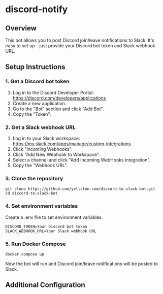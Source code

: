 # discord-notify

## Overview

This bot allows you to post Discord join/leave notifications to Slack. It's easy to set up - just provide your Discord bot token and Slack webhook URL.

## Setup Instructions

### 1. Get a Discord bot token

1. Log in to the Discord Developer Portal: https://discord.com/developers/applications
2. Create a new application.
3. Go to the "Bot" section and click "Add Bot".
4. Copy the "Token".

### 2. Get a Slack webhook URL

1. Log in to your Slack workspace: https://my.slack.com/apps/manage/custom-integrations
2. Click "Incoming Webhooks".
3. Click "Add New Webhook to Workspace".
4. Select a channel and click "Add Incoming WebHooks integration".
5. Copy the "Webhook URL".

### 3. Clone the repository

```
git clone https://github.com/yellston-com/discord-to-slack-bot.git
cd discord-to-slack-bot
```

### 4. Set environment variables

Create a .env file to set environment variables.

```
DISCORD_TOKEN=Your Discord bot token
SLACK_WEBHOOK_URL=Your Slack webhook URL
```

### 5. Run Docker Compose

```
docker compose up
```

Now the bot will run and Discord join/leave notifications will be posted to Slack.

## Additional Configuration

